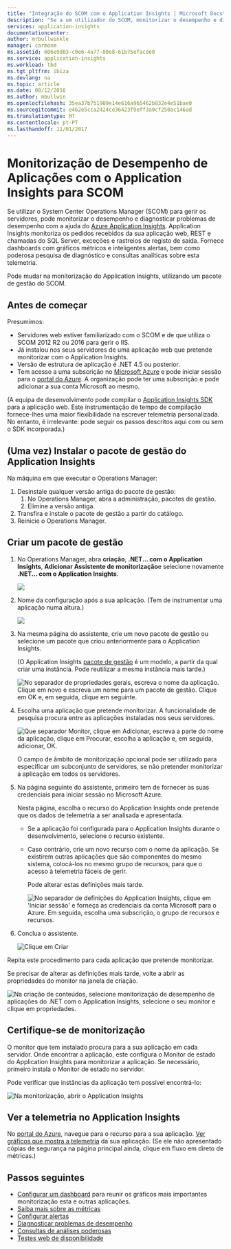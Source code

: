 ```yaml
---
title: "Integração do SCOM com o Application Insights | Microsoft Docs"
description: "Se a um utilizador do SCOM, monitorizar o desempenho e diagnosticar problemas com o Application Insights. Dashboards abrangentes, alertas inteligentes, ferramentas de diagnóstico de elevado desempenho e consultas de análise."
services: application-insights
documentationcenter: 
author: mrbullwinkle
manager: carmonm
ms.assetid: 606e9d03-c0e6-4a77-80e8-61b75efacde0
ms.service: application-insights
ms.workload: tbd
ms.tgt_pltfrm: ibiza
ms.devlang: na
ms.topic: article
ms.date: 08/12/2016
ms.author: mbullwin
ms.openlocfilehash: 35ea37b751909e14e616a965462b832e4e51bae0
ms.sourcegitcommit: e462e5cca2424ce36423f9eff3a0cf250ac146ad
ms.translationtype: MT
ms.contentlocale: pt-PT
ms.lasthandoff: 11/01/2017
---
```

# <a name="application-performance-monitoring-using-application-insights-for-scom"></a>Monitorização de Desempenho de Aplicações com o Application Insights para SCOM
Se utilizar o System Center Operations Manager (SCOM) para gerir os servidores, pode monitorizar o desempenho e diagnosticar problemas de desempenho com a ajuda do [Azure Application Insights](app-insights-asp-net.md). Application Insights monitoriza os pedidos recebidos da sua aplicação web, REST e chamadas do SQL Server, exceções e rastreios de registo de saída. Fornece dashboards com gráficos métricos e inteligentes alertas, bem como poderosa pesquisa de diagnóstico e consultas analíticas sobre esta telemetria. 

Pode mudar na monitorização do Application Insights, utilizando um pacote de gestão do SCOM.

## <a name="before-you-start"></a>Antes de começar
Presumimos:

* Servidores web estiver familiarizado com o SCOM e de que utiliza o SCOM 2012 R2 ou 2016 para gerir o IIS.
* Já instalou nos seus servidores de uma aplicação web que pretende monitorizar com o Application Insights.
* Versão de estrutura de aplicação é .NET 4.5 ou posterior.
* Tem acesso a uma subscrição no [Microsoft Azure](https://azure.com) e pode iniciar sessão para o [portal do Azure](https://portal.azure.com). A organização pode ter uma subscrição e pode adicionar a sua conta Microsoft ao mesmo.

(A equipa de desenvolvimento pode compilar o [Application Insights SDK](app-insights-asp-net.md) para a aplicação web. Este instrumentação de tempo de compilação fornece-lhes uma maior flexibilidade na escrever telemetria personalizada. No entanto, é irrelevante: pode seguir os passos descritos aqui com ou sem o SDK incorporada.)

## <a name="one-time-install-application-insights-management-pack"></a>(Uma vez) Instalar o pacote de gestão do Application Insights
Na máquina em que executar o Operations Manager:

1. Desinstale qualquer versão antiga do pacote de gestão:
   1. No Operations Manager, abra a administração, pacotes de gestão. 
   2. Elimine a versão antiga.
2. Transfira e instale o pacote de gestão a partir do catálogo.
3. Reinicie o Operations Manager.

## <a name="create-a-management-pack"></a>Criar um pacote de gestão
1. No Operations Manager, abra **criação**, **.NET... com o Application Insights**, **Adicionar Assistente de monitorização**e selecione novamente **.NET... com o Application Insights**.
   
    ![](./media/app-insights-scom/020.png)
2. Nome da configuração após a sua aplicação. (Tem de instrumentar uma aplicação numa altura.)
   
    ![](./media/app-insights-scom/030.png)
3. Na mesma página do assistente, crie um novo pacote de gestão ou selecione um pacote que criou anteriormente para o Application Insights.
   
     (O Application Insights [pacote de gestão](https://technet.microsoft.com/library/cc974491.aspx) é um modelo, a partir da qual criar uma instância. Pode reutilizar a mesma instância mais tarde.)

    ![No separador de propriedades gerais, escreva o nome da aplicação. Clique em novo e escreva um nome para um pacote de gestão. Clique em OK e, em seguida, clique em seguinte.](./media/app-insights-scom/040.png)

1. Escolha uma aplicação que pretende monitorizar. A funcionalidade de pesquisa procura entre as aplicações instaladas nos seus servidores.
   
    ![Que separador Monitor, clique em Adicionar, escreva a parte do nome da aplicação, clique em Procurar, escolha a aplicação e, em seguida, adicionar, OK.](./media/app-insights-scom/050.png)
   
    O campo de âmbito de monitorização opcional pode ser utilizado para especificar um subconjunto de servidores, se não pretender monitorizar a aplicação em todos os servidores.
2. Na página seguinte do assistente, primeiro tem de fornecer as suas credenciais para iniciar sessão no Microsoft Azure.
   
    Nesta página, escolha o recurso do Application Insights onde pretende que os dados de telemetria a ser analisada e apresentada. 
   
   * Se a aplicação foi configurada para o Application Insights durante o desenvolvimento, selecione o recurso existente.
   * Caso contrário, crie um novo recurso com o nome da aplicação. Se existirem outras aplicações que são componentes do mesmo sistema, colocá-los no mesmo grupo de recursos, para que o acesso à telemetria fáceis de gerir.
     
     Pode alterar estas definições mais tarde.
     
     ![No separador de definições do Application Insights, clique em 'Iniciar sessão' e forneça as credenciais da conta Microsoft para o Azure. Em seguida, escolha uma subscrição, o grupo de recursos e recursos.](./media/app-insights-scom/060.png)
3. Conclua o assistente.
   
    ![Clique em Criar](./media/app-insights-scom/070.png)

Repita este procedimento para cada aplicação que pretende monitorizar.

Se precisar de alterar as definições mais tarde, volte a abrir as propriedades do monitor na janela de criação.

![Na criação de conteúdos, selecione monitorização de desempenho de aplicações do .NET com o Application Insights, selecione o seu monitor e clique em propriedades.](./media/app-insights-scom/080.png)

## <a name="verify-monitoring"></a>Certifique-se de monitorização
O monitor que tem instalado procura para a sua aplicação em cada servidor. Onde encontrar a aplicação, este configura o Monitor de estado do Application Insights para monitorizar a aplicação. Se necessário, primeiro instala o Monitor de estado no servidor.

Pode verificar que instâncias da aplicação tem possível encontrá-lo:

![Na monitorização, abrir o Application Insights](./media/app-insights-scom/100.png)

## <a name="view-telemetry-in-application-insights"></a>Ver a telemetria no Application Insights
No [portal do Azure](https://portal.azure.com), navegue para o recurso para a sua aplicação. [Ver gráficos que mostra a telemetria](app-insights-dashboards.md) da sua aplicação. (Se ele não apresentado cópias de segurança na página principal ainda, clique em fluxo em direto de métricas.)

## <a name="next-steps"></a>Passos seguintes
* [Configurar um dashboard](app-insights-dashboards.md) para reunir os gráficos mais importantes monitorização esta e outras aplicações.
* [Saiba mais sobre as métricas](app-insights-metrics-explorer.md)
* [Configurar alertas](app-insights-alerts.md)
* [Diagnosticar problemas de desempenho](app-insights-detect-triage-diagnose.md)
* [Consultas de análises poderosas](app-insights-analytics.md)
* [Testes web de disponibilidade](app-insights-monitor-web-app-availability.md)

